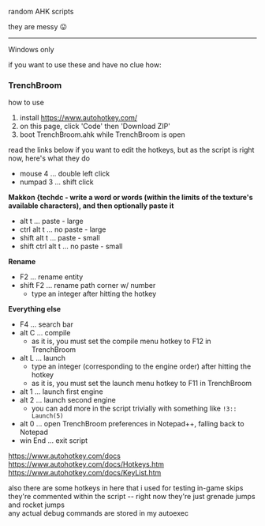 random AHK scripts

they are messy 😛 

- - - - -

Windows only

if you want to use these and have no clue how:

### TrenchBroom
how to use
1. install https://www.autohotkey.com/
2. on this page, click 'Code' then 'Download ZIP'
3. boot TrenchBroom.ahk while TrenchBroom is open

read the links below if you want to edit the hotkeys, but
as the script is right now, here's what they do
- mouse 4	... double left click
- numpad 3 ... shift click

**Makkon {techdc - write a word or words (within the limits of the texture's available characters), and then optionally paste it**
- alt t	... paste	- large
- ctrl alt t ... no paste - large
- shift alt t	... paste	- small
- shift ctrl alt t ...	no paste - small

**Rename**
- F2 ... rename entity
- shift F2 ... rename path corner w/ number
  - type an integer after hitting the hotkey

**Everything else**
- F4 ... search bar
- alt C	... compile
  - as it is, you must set the compile menu hotkey to F12 in TrenchBroom
- alt L	... launch
  - type an integer (corresponding to the engine order) after hitting the hotkey
  - as it is, you must set the launch menu hotkey to F11 in TrenchBroom
- alt 1	... launch first engine
- alt 2	... launch second engine
  - you can add more in the script trivially with something like `!3:: Launch(5)`
- alt 0	 ... open TrenchBroom preferences in Notepad++, falling back to Notepad
- win End	... exit script

https://www.autohotkey.com/docs  
https://www.autohotkey.com/docs/Hotkeys.htm  
https://www.autohotkey.com/docs/KeyList.htm  

also there are some hotkeys in here that i used for testing in-game skips  
they're commented within the script -- right now they're just grenade jumps and rocket jumps  
any actual debug commands are stored in my autoexec
